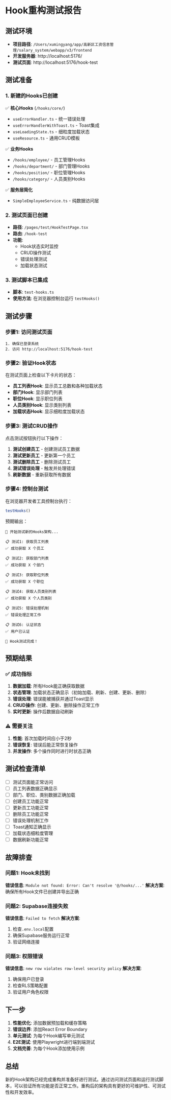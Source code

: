 # Hook重构测试报告

## 测试环境
- **项目路径**: `/Users/xumingyang/app/高新区工资信息管理/salary_system/webapp/v3/frontend`
- **开发服务器**: http://localhost:5176/
- **测试页面**: http://localhost:5176/hook-test

## 测试准备

### 1. 新建的Hooks已创建
✅ **核心Hooks** (`/hooks/core/`)
- `useErrorHandler.ts` - 统一错误处理
- `useErrorHandlerWithToast.ts` - Toast集成
- `useLoadingState.ts` - 细粒度加载状态
- `useResource.ts` - 通用CRUD模板

✅ **业务Hooks** 
- `/hooks/employee/` - 员工管理Hooks
- `/hooks/department/` - 部门管理Hooks  
- `/hooks/position/` - 职位管理Hooks
- `/hooks/category/` - 人员类别Hooks

✅ **服务层简化**
- `SimpleEmployeeService.ts` - 纯数据访问层

### 2. 测试页面已创建
- **路径**: `/pages/test/HookTestPage.tsx`
- **路由**: `/hook-test`
- **功能**: 
  - Hook状态实时监控
  - CRUD操作测试
  - 错误处理测试
  - 加载状态测试

### 3. 测试脚本已集成
- **脚本**: `test-hooks.ts`
- **使用方法**: 在浏览器控制台运行 `testHooks()`

## 测试步骤

### 步骤1: 访问测试页面
```
1. 确保已登录系统
2. 访问 http://localhost:5176/hook-test
```

### 步骤2: 验证Hook状态
在测试页面上检查以下卡片的状态：
- **员工列表Hook**: 显示员工总数和各种加载状态
- **部门Hook**: 显示部门列表
- **职位Hook**: 显示职位列表
- **人员类别Hook**: 显示类别列表
- **加载状态Hook**: 显示细粒度加载状态

### 步骤3: 测试CRUD操作
点击测试按钮执行以下操作：
1. **测试创建员工** - 创建测试员工数据
2. **测试更新员工** - 更新第一个员工
3. **测试删除员工** - 删除测试员工
4. **测试错误处理** - 触发并处理错误
5. **刷新数据** - 重新获取所有数据

### 步骤4: 控制台测试
在浏览器开发者工具控制台执行：
```javascript
testHooks()
```

预期输出：
```
🧪 开始测试新的Hooks架构...

📋 测试1: 获取员工列表
✅ 成功获取 X 个员工

📋 测试2: 获取部门列表  
✅ 成功获取 X 个部门

📋 测试3: 获取职位列表
✅ 成功获取 X 个职位

📋 测试4: 获取人员类别列表
✅ 成功获取 X 个人员类别

📋 测试5: 错误处理机制
✅ 错误处理正常工作

📋 测试6: 认证状态
✅ 用户已认证

🎉 Hook测试完成！
```

## 预期结果

### ✅ 成功指标
1. **数据加载**: 所有Hook能正确获取数据
2. **状态管理**: 加载状态正确显示（初始加载、刷新、创建、更新、删除）
3. **错误处理**: 错误能被捕获并通过Toast显示
4. **CRUD操作**: 创建、更新、删除操作正常工作
5. **实时更新**: 操作后数据自动刷新

### ⚠️ 需要关注
1. **性能**: 首次加载时间应小于2秒
2. **错误恢复**: 错误后能正常恢复操作
3. **并发操作**: 多个操作同时进行时状态正确

## 测试检查清单

- [ ] 测试页面能正常访问
- [ ] 员工列表数据正确显示
- [ ] 部门、职位、类别数据正确加载
- [ ] 创建员工功能正常
- [ ] 更新员工功能正常
- [ ] 删除员工功能正常
- [ ] 错误处理机制工作
- [ ] Toast通知正确显示
- [ ] 加载状态细粒度管理
- [ ] 数据刷新功能正常

## 故障排查

### 问题1: Hook未找到
**错误信息**: `Module not found: Error: Can't resolve '@/hooks/...'`
**解决方案**: 确保所有Hook文件已创建并导出正确

### 问题2: Supabase连接失败
**错误信息**: `Failed to fetch`
**解决方案**: 
1. 检查`.env.local`配置
2. 确保Supabase服务运行正常
3. 验证网络连接

### 问题3: 权限错误
**错误信息**: `new row violates row-level security policy`
**解决方案**: 
1. 确保用户已登录
2. 检查RLS策略配置
3. 验证用户角色权限

## 下一步

1. **性能优化**: 添加数据预加载和缓存策略
2. **错误边界**: 添加React Error Boundary
3. **单元测试**: 为每个Hook编写单元测试
4. **E2E测试**: 使用Playwright进行端到端测试
5. **文档完善**: 为每个Hook添加使用示例

## 总结

新的Hook架构已经完成重构并准备好进行测试。通过访问测试页面和运行测试脚本，可以验证所有功能是否正常工作。重构后的架构具有更好的可维护性、可测试性和开发效率。